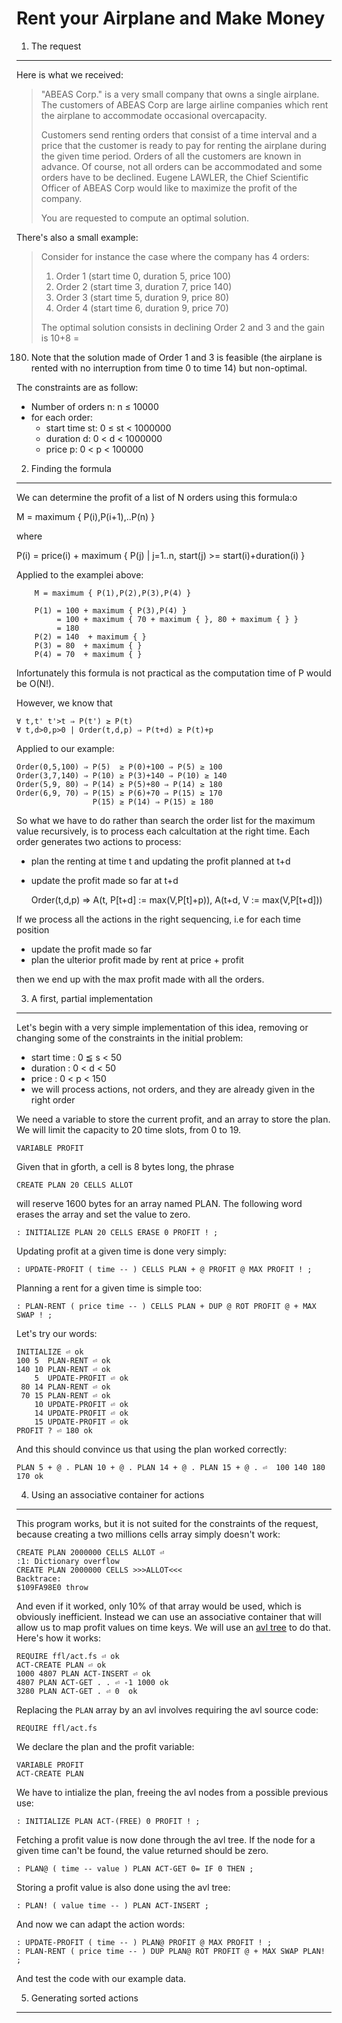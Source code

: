 Rent your Airplane and Make Money
=================================
1.  The request
---------------

Here is what we received:

> "ABEAS Corp." is a very small company that owns a single airplane. The customers
of ABEAS Corp are large airline companies which rent the airplane to accommodate
occasional overcapacity.
>
> Customers send renting orders that consist of a time interval and a price that
the customer is ready to pay for renting the airplane during the given time
period. Orders of all the customers are known in advance. Of course, not all
orders can be accommodated and some orders have to be declined. Eugene LAWLER,
the Chief Scientific Officer of ABEAS Corp would like to maximize the profit of
the company.
>
> You are requested to compute an optimal solution.

There's also a small example:

> Consider for instance the case where the company has 4 orders:
>
> 1.  Order 1 (start time 0, duration 5, price 100)
> 2.  Order 2 (start time 3, duration 7, price 140)
> 3.  Order 3 (start time 5, duration 9, price 80)
> 4.  Order 4 (start time 6, duration 9, price 70)
> 
> The optimal solution consists in declining Order 2 and 3 and the gain is 10+8 =
180. Note that the solution made of Order 1 and 3 is feasible (the airplane is
rented with no interruption from time 0 to time 14) but non-optimal.

The constraints are as follow:

- Number of orders n: n ≤ 10000
- for each order:
    - start time st: 0 ≤ st \< 1000000
    - duration d: 0 \< d \< 1000000
    - price p: 0 \< p \< 100000

2. Finding the formula
----------------------

We can determine the profit of a list of N orders using this formula:o

M = maximum { P(i),P(i+1),..P(n) }

where
 
P(i) = price(i) + maximum { P(j) | j=1..n, start(j) >= start(i)+duration(i) }

Applied to the examplei above:

        M = maximum { P(1),P(2),P(3),P(4) }

        P(1) = 100 + maximum { P(3),P(4) }
             = 100 + maximum { 70 + maximum { }, 80 + maximum { } }
             = 180
        P(2) = 140  + maximum { }
        P(3) = 80  + maximum { }
        P(4) = 70  + maximum { }

Infortunately this formula is not practical as the computation time of P would be O(N!).

However, we know that 

    ∀ t,t' t'>t ⇒ P(t') ≥ P(t) 
    ∀ t,d>0,p>0 | Order(t,d,p) ⇒ P(t+d) ≥ P(t)+p  
    
Applied to our example:

    Order(0,5,100) ⇒ P(5)  ≥ P(0)+100 ⇒ P(5) ≥ 100
    Order(3,7,140) ⇒ P(10) ≥ P(3)+140 ⇒ P(10) ≥ 140
    Order(5,9, 80) ⇒ P(14) ≥ P(5)+80 ⇒ P(14) ≥ 180
    Order(6,9, 70) ⇒ P(15) ≥ P(6)+70 ⇒ P(15) ≥ 170
                     P(15) ≥ P(14) ⇒ P(15) ≥ 180 

So what we have to do rather than search the order list for the maximum value recursively, is to process each calcultation at the right time. Each order generates two actions to process:

- plan the renting at time t and updating the profit planned at t+d
- update the profit made so far at t+d

    Order(t,d,p) ⇒ A(t, P[t+d] := max(V,P[t]+p)), A(t+d, V := max(V,P[t+d]))

If we process all the actions in the right sequencing, i.e for each time position

- update the profit made so far
- plan the ulterior profit made by rent at price + profit 

then we end up with the max profit made with all the orders.

3. A first, partial implementation
----------------------------------

Let's begin with a very simple implementation of this idea, removing or changing some of the constraints in the initial problem:

- start time : 0 ≦ s < 50
- duration   : 0 < d < 50 
- price      : 0 < p < 150
- we will process actions, not orders, and they are already given in the right order

We need a variable to store the current profit, and an array to store the plan. We will limit the capacity to 20 time slots, from 0 to 19.

    VARIABLE PROFIT 

Given that in gforth, a cell is 8 bytes long, the phrase 

    CREATE PLAN 20 CELLS ALLOT

will reserve 1600 bytes for an array named PLAN. The following word erases the array and set the value to zero.

    : INITIALIZE PLAN 20 CELLS ERASE 0 PROFIT ! ;

Updating profit at a given time is done very simply:

    : UPDATE-PROFIT ( time -- ) CELLS PLAN + @ PROFIT @ MAX PROFIT ! ;

Planning a rent for a given time is simple too:

    : PLAN-RENT ( price time -- ) CELLS PLAN + DUP @ ROT PROFIT @ + MAX SWAP ! ;

Let's try our words:

    INITIALIZE ⏎ ok
    100 5  PLAN-RENT ⏎ ok 
    140 10 PLAN-RENT ⏎ ok 
        5  UPDATE-PROFIT ⏎ ok 
     80 14 PLAN-RENT ⏎ ok
     70 15 PLAN-RENT ⏎ ok
        10 UPDATE-PROFIT ⏎ ok
        14 UPDATE-PROFIT ⏎ ok
        15 UPDATE-PROFIT ⏎ ok
    PROFIT ? ⏎ 180 ok
    
And this should convince us that using the plan worked correctly:

    PLAN 5 + @ . PLAN 10 + @ . PLAN 14 + @ . PLAN 15 + @ . ⏎  100 140 180 170 ok

4. Using an associative container for actions
---------------------------------------------

This program works, but it is not suited for the constraints of the request, because creating a two millions cells array simply doesn't work:

    CREATE PLAN 2000000 CELLS ALLOT ⏎
    :1: Dictionary overflow
    CREATE PLAN 2000000 CELLS >>>ALLOT<<<
    Backtrace:
    $109FA98E0 throw

And even if it worked, only 10% of that array would be used, which is obviously inefficient. Instead we can use an associative container that will allow us to map profit values on time keys. We will use an [avl tree](http://irdvo.github.io/ffl/docs/act.html) to do that. Here's how it works:

    REQUIRE ffl/act.fs ⏎ ok
    ACT-CREATE PLAN ⏎ ok 
    1000 4807 PLAN ACT-INSERT ⏎ ok 
    4807 PLAN ACT-GET . . ⏎ -1 1000 ok
    3280 PLAN ACT-GET . ⏎ 0  ok

Replacing the `PLAN` array by an avl involves requiring the avl source code:

    REQUIRE ffl/act.fs

We declare the plan and the profit variable:

    VARIABLE PROFIT 
    ACT-CREATE PLAN

We have to intialize the plan, freeing the avl nodes from a possible previous use:

    : INITIALIZE PLAN ACT-(FREE) 0 PROFIT ! ;

Fetching a profit value is now done through the avl tree. If the node for a given time can't be found, the value returned should be zero.

    : PLAN@ ( time -- value ) PLAN ACT-GET 0= IF 0 THEN ;

Storing a profit value is also done using the avl tree:

    : PLAN! ( value time -- ) PLAN ACT-INSERT ;

And now we can adapt the action words:

    : UPDATE-PROFIT ( time -- ) PLAN@ PROFIT @ MAX PROFIT ! ;
    : PLAN-RENT ( price time -- ) DUP PLAN@ ROT PROFIT @ + MAX SWAP PLAN! ;

And test the code with our example data.
 

5. Generating sorted actions
----------------------------




